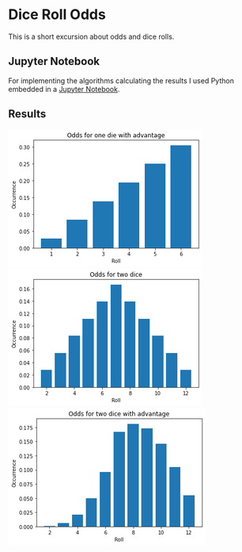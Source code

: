# Dice Roll Odds
This is a short excursion about odds and dice rolls.

## Jupyter Notebook
For implementing the algorithms calculating the results I used Python embedded in a [Jupyter Notebook](https://jupyter.org/). 

## Results
<img alt="one_avg" src="img/one_adv.png" style="background-color: lightgray"/>
<br>
<img alt="two" src="img/two.png" style="background-color: lightgray"/>
<br>
<img alt="two_avg" src="img/two_adv.png" style="background-color: lightgray"/>
